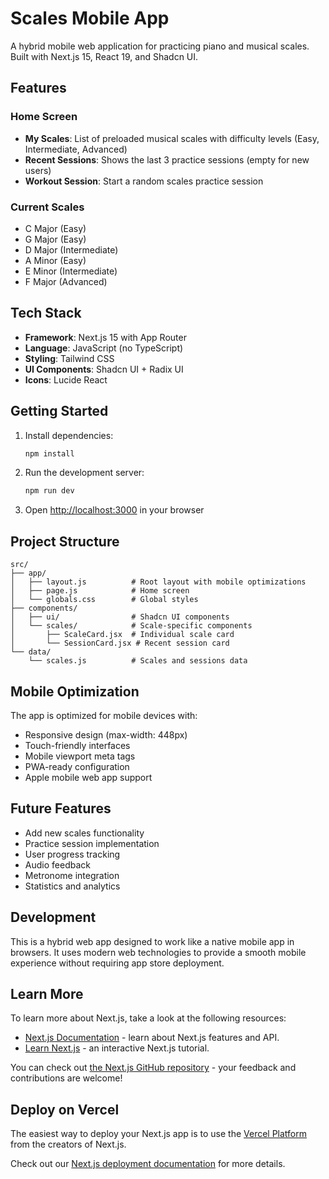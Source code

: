 # Scales Mobile App

A hybrid mobile web application for practicing piano and musical scales. Built with Next.js 15, React 19, and Shadcn UI.

## Features

### Home Screen
- **My Scales**: List of preloaded musical scales with difficulty levels (Easy, Intermediate, Advanced)
- **Recent Sessions**: Shows the last 3 practice sessions (empty for new users)
- **Workout Session**: Start a random scales practice session

### Current Scales
- C Major (Easy)
- G Major (Easy) 
- D Major (Intermediate)
- A Minor (Easy)
- E Minor (Intermediate)  
- F Major (Advanced)

## Tech Stack

- **Framework**: Next.js 15 with App Router
- **Language**: JavaScript (no TypeScript)
- **Styling**: Tailwind CSS
- **UI Components**: Shadcn UI + Radix UI
- **Icons**: Lucide React

## Getting Started

1. Install dependencies:
   ```bash
   npm install
   ```

2. Run the development server:
   ```bash
   npm run dev
   ```

3. Open [http://localhost:3000](http://localhost:3000) in your browser

## Project Structure

```
src/
├── app/
│   ├── layout.js          # Root layout with mobile optimizations
│   ├── page.js            # Home screen
│   └── globals.css        # Global styles
├── components/
│   ├── ui/                # Shadcn UI components
│   └── scales/            # Scale-specific components
│       ├── ScaleCard.jsx  # Individual scale card
│       └── SessionCard.jsx # Recent session card
└── data/
    └── scales.js          # Scales and sessions data
```

## Mobile Optimization

The app is optimized for mobile devices with:
- Responsive design (max-width: 448px)
- Touch-friendly interfaces
- Mobile viewport meta tags
- PWA-ready configuration
- Apple mobile web app support

## Future Features

- Add new scales functionality
- Practice session implementation
- User progress tracking
- Audio feedback
- Metronome integration
- Statistics and analytics

## Development

This is a hybrid web app designed to work like a native mobile app in browsers. It uses modern web technologies to provide a smooth mobile experience without requiring app store deployment.

## Learn More

To learn more about Next.js, take a look at the following resources:

- [Next.js Documentation](https://nextjs.org/docs) - learn about Next.js features and API.
- [Learn Next.js](https://nextjs.org/learn) - an interactive Next.js tutorial.

You can check out [the Next.js GitHub repository](https://github.com/vercel/next.js) - your feedback and contributions are welcome!

## Deploy on Vercel

The easiest way to deploy your Next.js app is to use the [Vercel Platform](https://vercel.com/new?utm_medium=default-template&filter=next.js&utm_source=create-next-app&utm_campaign=create-next-app-readme) from the creators of Next.js.

Check out our [Next.js deployment documentation](https://nextjs.org/docs/app/building-your-application/deploying) for more details.
